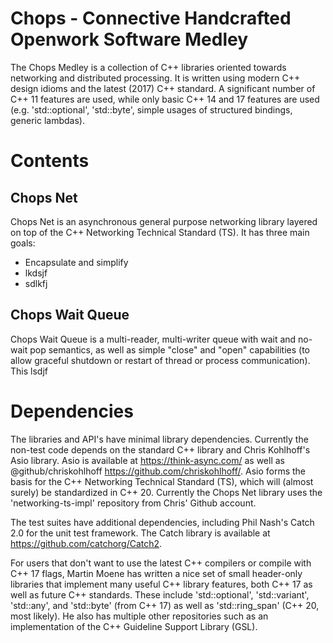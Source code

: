 # Chops - Connective Handcrafted Openwork Software Medley

The Chops Medley is a collection of C++ libraries oriented towards networking and distributed processing. It is written using modern C++ design idioms and the latest (2017) C++ standard. A significant number of C++ 11 features are used, while only basic C++ 14 and 17 features are used (e.g. 'std::optional', 'std::byte', simple usages of structured bindings, generic lambdas).

# Contents

## Chops Net

Chops Net is an asynchronous general purpose networking library layered on top of the C++ Networking Technical Standard (TS). It has three main goals:

- Encapsulate and simplify 
- lkdsjf
- sdlkfj

## Chops Wait Queue

Chops Wait Queue is a multi-reader, multi-writer queue with wait and no-wait pop semantics, as well as simple "close" and "open" capabilities (to allow graceful shutdown or restart of thread or process communication). This lsdjf

# Dependencies

The libraries and API's have minimal library dependencies. Currently the non-test code depends on the standard C++ library and Chris Kohlhoff's Asio library. Asio is available at https://think-async.com/ as well as @github/chriskohlhoff https://github.com/chriskohlhoff/. Asio forms the basis for the C++ Networking Technical Standard (TS), which will (almost surely) be standardized in C++ 20. Currently the Chops Net library uses the 'networking-ts-impl' repository from Chris' Github account.

The test suites have additional dependencies, including Phil Nash's Catch 2.0 for the unit test framework. The Catch library is available at https://github.com/catchorg/Catch2.

For users that don't want to use the latest C++ compilers or compile with C++ 17 flags, Martin Moene has written a nice set of small header-only libraries that implement many useful C++ library features, both C++ 17 as well as future C++ standards. These include 'std::optional', 'std::variant', 'std::any', and 'std::byte' (from C++ 17) as well as 'std::ring_span' (C++ 20, most likely). He also has multiple other repositories such as an implementation of the C++ Guideline Support Library (GSL).


